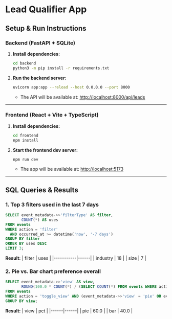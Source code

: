# Lead Qualifier App

## Setup & Run Instructions

### Backend (FastAPI + SQLite)

1. **Install dependencies:**
   ```bash
   cd backend
   python3 -m pip install -r requirements.txt
   ```

2. **Run the backend server:**
   ```bash
   uvicorn app:app --reload --host 0.0.0.0 --port 8000
   ```
   - The API will be available at: [http://localhost:8000/api/leads](http://localhost:8000/api/leads)

---

### Frontend (React + Vite + TypeScript)

1. **Install dependencies:**
   ```bash
   cd frontend
   npm install
   ```

2. **Start the frontend dev server:**
   ```bash
   npm run dev
   ```
   - The app will be available at: [http://localhost:5173](http://localhost:5173)

---

## SQL Queries & Results

### 1. Top 3 filters used in the last 7 days
```sql
SELECT event_metadata->>'filterType' AS filter,
       COUNT(*) AS uses
FROM events
WHERE action = 'filter'
  AND occurred_at >= datetime('now', '-7 days')
GROUP BY filter
ORDER BY uses DESC
LIMIT 3;
```
**Result:**
| filter    | uses |
|-----------|------|
| industry  | 18   |
| size      | 7    |

### 2. Pie vs. Bar chart preference overall
```sql
SELECT event_metadata->>'view' AS view,
       ROUND(100.0 * COUNT(*) / (SELECT COUNT(*) FROM events WHERE action = 'toggle_view' AND (event_metadata->>'view' = 'pie' OR event_metadata->>'view' = 'bar')), 2) AS pct
FROM events
WHERE action = 'toggle_view' AND (event_metadata->>'view' = 'pie' OR event_metadata->>'view' = 'bar')
GROUP BY view;
```
**Result:**
| view |  pct |
|------|------|
| pie  | 60.0 |
| bar  | 40.0 |
